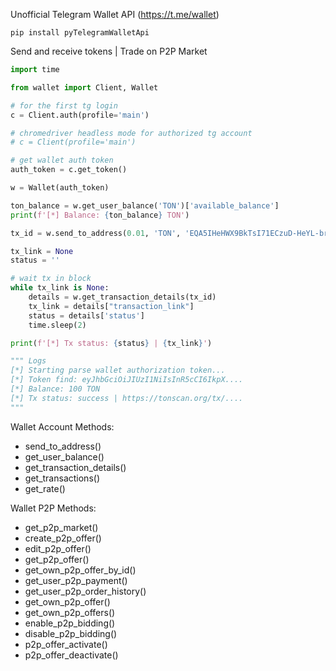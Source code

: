 Unofficial Telegram Wallet API (https://t.me/wallet)

```bazaar
pip install pyTelegramWalletApi
```

Send and receive tokens | Trade on P2P Market

```python
import time

from wallet import Client, Wallet

# for the first tg login
c = Client.auth(profile='main')

# chromedriver headless mode for authorized tg account
# c = Client(profile='main')

# get wallet auth token
auth_token = c.get_token()

w = Wallet(auth_token)

ton_balance = w.get_user_balance('TON')['available_balance']
print(f'[*] Balance: {ton_balance} TON')

tx_id = w.send_to_address(0.01, 'TON', 'EQA5IHeHWX9BkTsI71ECzuD-HeYL-br36UmFoTWZFihU3fLz')['transaction_id']

tx_link = None
status = ''

# wait tx in block
while tx_link is None:
    details = w.get_transaction_details(tx_id)
    tx_link = details["transaction_link"]
    status = details['status']
    time.sleep(2)

print(f'[*] Tx status: {status} | {tx_link}')

""" Logs
[*] Starting parse wallet authorization token...
[*] Token find: eyJhbGciOiJIUzI1NiIsInR5cCI6IkpX....
[*] Balance: 100 TON
[*] Tx status: success | https://tonscan.org/tx/....
"""
```

Wallet Account Methods:
- send_to_address()
- get_user_balance()
- get_transaction_details()
- get_transactions()
- get_rate()


Wallet P2P Methods:
- get_p2p_market()
- create_p2p_offer()
- edit_p2p_offer()
- get_p2p_offer()
- get_own_p2p_offer_by_id()
- get_user_p2p_payment()
- get_user_p2p_order_history()
- get_own_p2p_offer()
- get_own_p2p_offers()
- enable_p2p_bidding()
- disable_p2p_bidding()
- p2p_offer_activate()
- p2p_offer_deactivate()
